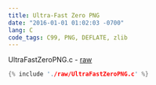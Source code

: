 ```yaml
---
title: Ultra-Fast Zero PNG
date: "2016-01-01 01:02:03 -0700"
lang: C
code_tags: C99, PNG, DEFLATE, zlib
---
```


UltraFastZeroPNG.c - [raw](raw/UltraFastZeroPNG.c)
```c
{% include './raw/UltraFastZeroPNG.c' %}
```
